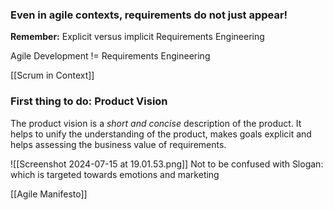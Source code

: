 ### Even in agile contexts, requirements do not just appear!

**Remember:**
Explicit versus implicit Requirements Engineering

Agile Development != Requirements Engineering

[[Scrum in Context]]

### First thing to do: **Product Vision**

The product vision is a *short and concise* description of the product. It helps to unify the understanding of the product, makes goals explicit and helps assessing the business value of requirements.

![[Screenshot 2024-07-15 at 19.01.53.png]]
Not to be confused with Slogan: which is targeted towards emotions and marketing

[[Agile Manifesto]]